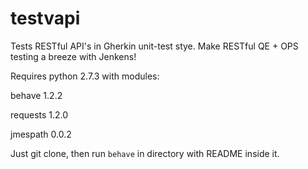 testvapi
========

Tests RESTful API's in Gherkin unit-test stye. Make RESTful QE + OPS testing a breeze with Jenkens!

Requires python 2.7.3 with modules:

behave  1.2.2

requests 1.2.0

jmespath  0.0.2

Just git clone, then run `behave` in directory with README inside it.

